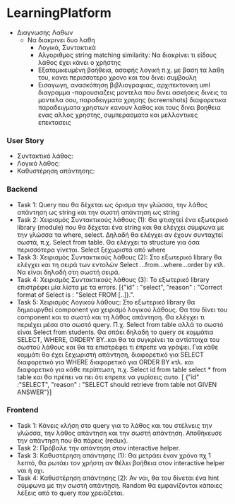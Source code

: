 # LearningPlatform


* Διαγνωσης Λαθων
	* Να διακρινει δυο λαθη
		* Λογικά, Συντακτικά 
		* Αλγοριθμος string matching similarity: Να διακρίνει τι είδους λάθος έχει κάνει ο χρήστης
		* Εξατομικευμένη βοήθεια, ασαφής λογική π.χ. με βαση τα λαθη του, κανει περισσοτερο χρονο και του δινει συμβουλη
		* Εισαγωγη, ανασκόπηση βιβλιογραφιας, αρχιτεκτονικη uml διαγραμμα  -παρουσιαζεις μοντελα που δινει ασκήσεις δινεις  τα μοντελα σου,  παραδειγματα χρησης  (screenshots) διαφορετικα παραδειγματα χρηστων κανουν λαθος και τους δινει βοηθεια ενας αλλος χρηστης, συμπερασματα και μελλοντικες επεκτασεις
		

### User Story
* Συντακτικό λάθος:
* Λογικό λάθος:
* Καθυστέρηση απάντησης:

### Backend
* Task 1: Query που θα δέχεται ως όρισμα την γλώσσα, την λάθος απάντηση ως string και την σωστή απάντηση ως string
* Task 2: Χειρισμός Συντακτικούς λάθους (1): Θα φτιαχτεί ένα εξωτερικό library (module) που θα δέχεται ένα string και θα ελέγχει σύμφωνα με την γλώσσα τα where, select. Δηλαδή θα ελέγχει αν έχουν συνταχτεί σωστά, π.χ. Select from table. Θα ελέγχει το structure για όσα περισσότερα γίνεται. Select ξεχωριστά από where
* Task 3: Χειρισμός Συντακτικούς λάθους (2): Στο εξωτερικό library θα ελέγχει και τη σειρά των εντολών Select ...from...where...order by κτλ. Να είναι δηλαδή στη σωστή σειρά.
* Task 4: Χειρισμός Συντακτικούς λάθους (3): Το εξωτερικό library επιστρέφει μία λίστα με τα errors. [{"id" : "select", "reason" : "Correct format of Select is : "Select FROM [..]}.".
* Task 5: Χειρισμός Λογικού λάθους: Στο εξωτερικό library θα δημιουργθεί component για χειρισμό λογικού λάθους. Θα του δίνει του component και το σωστό και τη λάθος απάντηση.  Θα ελέγχει τι περιέχει μέσα στο σωστό query. Π.χ. Select from table αλλά το σωστό είναι Select from students. Θα σπάει δηλαδή το query σε κομμάτια SELECT, WHERE, ORDERY BY..και θα τα συγκρίνει τα αντίστοιχα του σωστού λάθους και θα τα επιστρέφει τι έπρεπε να γράψει. Για κάθε κομμάτι θα έχει ξεχωριστή απάντηση, διαφορετικό για SELECT διαφορετικό για WHERE διαφορετικό για ORDER BY κτλ. και διαφορετικό για κάθε περίπτωση, π.χ. Select id from table select * from table και θα πρέπει να πει ότι επρεπε να γυρίσεις αυτο. [ {"id" :"SELECT", "reason" : "SELECT should retrieve from table not GIVEN ANSWER"}]

### Frontend
* Task 1: Κάνεις κλήση στο query για το λάθος και του στέλνεις την γλώσσα, την λάθος απάντηση και την σωστή απάντηση. Αποθήκευσε την απάντηση που θα πάρεις (redux).
* Task 2: Πρόβαλε την απάντηση στον interactive helper.
* Task 3: Καθυστέρηση απάντησης (1): Θα μετράει έναν χρόνο πχ 1 λεπτό, θα ρωτάει τον χρήστη αν θέλει βοήθεια στον interactive helper ναι ή οχι. 
* Task 4: Καθυστέρηση απάντησης (2): Αν ναι, θα του δίνεται ένα hint σύμφωνα με την σωστή απάντηση. Random θα εμφανίζονται κάποιες λέξεις από το query που χρειάζεται. 
